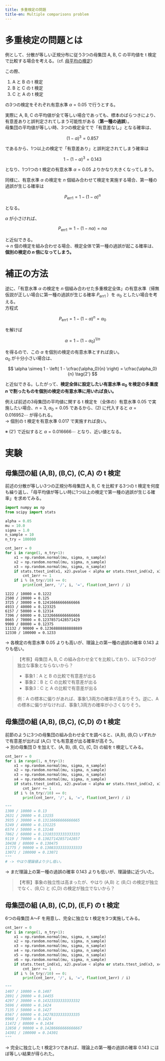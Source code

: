 ```yaml
---
title: 多重検定の問題
title-en: Multiple comparisons problem
---
```


# 多重検定の問題とは

例として、分散が等しい正規分布に従う3つの母集団 A, B, C の平均値を t 検定で比較する場合を考える。（cf. [母平均の検定](testing-for-the-mean.md)）

この際、

1. A と B の t 検定
2. B と C の t 検定
3. C と A の t 検定

の3つの検定をそれぞれ有意水準 $\alpha=0.05$ で行うとする。

実際に A, B, C の平均値が全て等しい場合であっても、標本のばらつきにより、有意差ありと誤判定されてしまう可能性がある（**第一種の過誤**）。  
母集団の平均値が等しい時、3つの検定全てで「有意差なし」となる確率は、

$$
(1-\alpha)^3 = 0.857
$$

であるから、1つ以上の検定で「有意差あり」と誤判定されてしまう確率は

$$
1- (1-\alpha)^3 = 0.143
$$

となり、1つ1つの t 検定の有意水準 $\alpha=0.05$ よりかなり大きくなってしまう。

同様に、有意水準 $\alpha$ の検定を $n$ 個組み合わせて検定を実施する場合、第一種の過誤が生じる確率は

$$
P_{\mathrm{err}1} = 1- (1-\alpha)^n
\tag{1}
$$

となる。

$\alpha$ が小さければ、

$$
P_{\mathrm{err}1} \simeq 1- (1-n\alpha) = n \alpha
\tag{1'}
$$

と近似できる。  
→ $n$ 個の検定を組み合わせる場合、検定全体で第一種の過誤が起こる確率は、**個別の検定の $n$ 倍になってしまう。**


# 補正の方法

逆に、「有意水準 $\alpha$ の検定を $n$ 個組み合わせた多重検定全体」の有意水準（帰無仮説が正しい場合に第一種の過誤が生じる確率 $P_{\mathrm{err}1}$ ）を $\alpha_0$ としたい場合を考える。  
方程式

$$
P_{\mathrm{err}1} = 1 - (1-\alpha)^n = \alpha_0
$$

を解けば

$$
\alpha = 1 - (1-\alpha_0)^{1/n}
\tag{2}
$$

を得るので、この $\alpha$ を個別の検定の有意水準とすれば良い。  
$\alpha_0$ が十分小さい場合は、

$$
\alpha \simeq 1 - \left( 1 - \cfrac{\alpha_0}{n} \right) = \cfrac{\alpha_0}{n}
\tag{2'}
$$

と近似できる。したがって、**検定全体に設定したい有意水準 $\alpha_0$ を検定の多重度 $n$ で割ったものを個別の検定の有意水準に用いれば良い。**

例えば前述の3母集団の平均値に関する t 検定を（全体の）有意水準 0.05 で実施したい場合、$n=3,\ \alpha_0=0.05$ であるから、$(2)$ に代入すると $\alpha = 0.016952\cdots$ が得られる。  
→ 個別の t 検定を有意水準 0.017 で実施すれば良い。

※ $(2')$ で近似すると $\alpha = 0.016666\cdots$ となり、近い値となる。


# 実験

## 母集団の組 (A,B), (B,C), (C,A) の t 検定

前述の分散が等しい3つの正規分布母集団 A, B, C を比較する3つの t 検定を何度も繰り返し、「母平均値が等しい時に1つ以上の検定で第一種の過誤が生じる確率」を求めてみる。

```python
import numpy as np
from scipy import stats

alpha = 0.05
mu = 10.0
sigma = 1.0
n_sample = 10
n_try = 100000

cnt_1err = 0
for i in range(1, n_try+1):
	x1 = np.random.normal(mu, sigma, n_sample)
	x2 = np.random.normal(mu, sigma, n_sample)
	x3 = np.random.normal(mu, sigma, n_sample)
	if stats.ttest_ind(x1, x2).pvalue < alpha or stats.ttest_ind(x2, x3).pvalue < alpha or stats.ttest_ind(x3, x1).pvalue < alpha:
		cnt_1err += 1
	if i % (n_try//10) == 0:
		print(cnt_1err, '/', i, '=', float(cnt_1err) / i)
```

```
1222 / 10000 = 0.1222
2500 / 20000 = 0.125
3725 / 30000 = 0.12416666666666666
4933 / 40000 = 0.123325
6157 / 50000 = 0.12314
7396 / 60000 = 0.12326666666666666
8665 / 70000 = 0.12378571428571429
9900 / 80000 = 0.12375
11132 / 90000 = 0.12368888888888889
12330 / 100000 = 0.1233
```

→ 各検定の有意水準 0.05 よりも高いが、理論上の第一種の過誤の確率 0.143 よりも低い。

> 【考察】母集団 A, B, C の組み合わせ全てを比較しており、以下の3つが独立な事象とならないから？  
> 
> - 事象1：A と B の比較で有意差が出る
> - 事象2：B と C の比較で有意差が出る
> - 事象3：C と A の比較で有意差が出る
>
> 例：A の標本に偏りがあれば、事象1,3両方の確率が高まりそう。逆に、A の標本に偏りがなければ、事象1,3両方の確率が小さくなりそう。


## 母集団の組 (A,B), (B,C), (C,D) の t 検定

前節のように3つの母集団の組み合わせ全てを調べると、(A,B), (B,C) いずれかで有意差が出れば (A,C) でも有意差が出る確率が高そう。  
→ 別の母集団 D を加えて、(A, B), (B, C), (C, D) の組を t 検定してみる。  

```python
cnt_1err = 0
for i in range(1, n_try+1):
	x1 = np.random.normal(mu, sigma, n_sample)
	x2 = np.random.normal(mu, sigma, n_sample)
	x3 = np.random.normal(mu, sigma, n_sample)
	x4 = np.random.normal(mu, sigma, n_sample)
	if stats.ttest_ind(x1, x2).pvalue < alpha or stats.ttest_ind(x2, x3).pvalue < alpha or stats.ttest_ind(x3, x4).pvalue < alpha:
		cnt_1err += 1
	if i % (n_try//10) == 0:
		print(cnt_1err, '/', i, '=', float(cnt_1err) / i)

"""
1300 / 10000 = 0.13
2631 / 20000 = 0.13155
3935 / 30000 = 0.13116666666666665
5249 / 40000 = 0.131225
6574 / 50000 = 0.13148
7862 / 60000 = 0.13103333333333333
9119 / 70000 = 0.13027142857142857
10438 / 80000 = 0.130475
11775 / 90000 = 0.13083333333333333
13071 / 100000 = 0.13071
"""
# -> やはり理論値より少し低い。
```

→ まだ理論上の第一種の過誤の確率 0.143 よりも低いが、理論値に近づいた。

> 【考察】事象の独立性は高まったが、やはり (A,B) と (B,C) の検定が独立でなく、(B,C) と (C,D) の検定が独立でないから？


## 母集団の組 (A,B), (C,D), (E,F) の t 検定

6つの母集団 A〜F を用意し、完全に独立な t 検定を3つ実施してみる。

```python
cnt_1err = 0
for i in range(1, n_try+1):
	x1 = np.random.normal(mu, sigma, n_sample)
	x2 = np.random.normal(mu, sigma, n_sample)
	x3 = np.random.normal(mu, sigma, n_sample)
	x4 = np.random.normal(mu, sigma, n_sample)
	x5 = np.random.normal(mu, sigma, n_sample)
	x6 = np.random.normal(mu, sigma, n_sample)
	if stats.ttest_ind(x1, x2).pvalue < alpha or stats.ttest_ind(x3, x4).pvalue < alpha or stats.ttest_ind(x5, x6).pvalue < alpha:
		cnt_1err += 1
	if i % (n_try//10) == 0:
		print(cnt_1err, '/', i, '=', float(cnt_1err) / i)

"""
1407 / 10000 = 0.1407
2891 / 20000 = 0.14455
4297 / 30000 = 0.14323333333333332
5696 / 40000 = 0.1424
7135 / 50000 = 0.1427
8567 / 60000 = 0.14278333333333335
9968 / 70000 = 0.1424
11472 / 80000 = 0.1434
12858 / 90000 = 0.14286666666666667
14301 / 100000 = 0.14301
"""
```

→ 完全に独立した t 検定3つであれば、理論上の第一種の過誤の確率 0.143 にほぼ等しい結果が得られた。